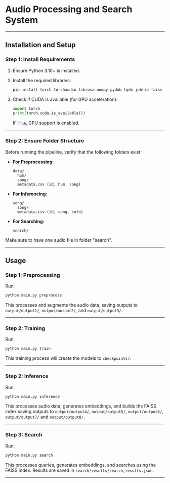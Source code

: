 # Audio Processing and Search System

---

## **Installation and Setup**

### **Step 1: Install Requirements**

1. Ensure Python 3.10+ is installed.

2. Install the required libraries:

   ```bash
   pip install torch torchaudio librosa numpy pydub tqdm joblib faiss
   ```

3. Check if CUDA is available (for GPU acceleration):

   ```python
   import torch
   print(torch.cuda.is_available())
   ```

   If `True`, GPU support is enabled.

---

### **Step 2: Ensure Folder Structure**

Before running the pipeline, verify that the following folders exist:

- **For Preprocessing:**

  ```
  data/
    hum/
    song/
    metadata.csv (id, hum, song)
  ```

- **For Inferencing:**

  ```
  song/
    song/
    metadata.csv (id, song, info)
  ```

- **For Searching:**

  ```
  search/
  ```

Make sure to have one audio file in folder "search".

---

## **Usage**

### **Step 1: Preprocessing**

Run:

```bash
python main.py preprocess
```

This processes and augments the audio data, saving outputs to `output/output1/`, `output/output2/`, and `output/output3/`.

---

### **Step 2: Training**

Run:

```bash
python main.py train
```

This training process will create the models to `checkpoints/`.

---

### **Step 2: Inference**

Run:

```bash
python main.py inference
```

This processes audio data, generates embeddings, and builds the FAISS index saving outputs to `output/output4/`, `output/output5/`, `output/output6/`, `output/output7/` and `output/output8/`.

---

### **Step 3: Search**

Run:

```bash
python main.py search
```

This processes queries, generates embeddings, and searches using the FAISS index. Results are saved in `search/results/search_results.json`.

---
